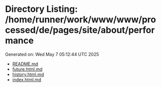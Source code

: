 # Directory Listing: /home/runner/work/www/www/processed/de/pages/site/about/performance
Generated on: Wed May  7 05:12:44 UTC 2025

- [README.md](README.md)
- [future.html.md](future.html.md)
- [history.html.md](history.html.md)
- [index.html.md](index.html.md)
